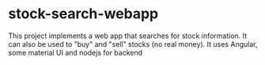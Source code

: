 # stock-search-webapp
This project implements a web app that searches for stock information. It can also be used to "buy" and "sell" stocks (no real money). It uses Angular, some material UI and nodejs for backend 
